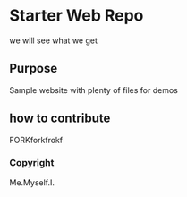 # Starter Web Repo

we will see what we get

## Purpose

Sample website with plenty of files for demos
## how to contribute

FORKforkfrokf

### Copyright

Me.Myself.I.